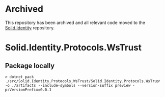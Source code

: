 # Archived
This repository has been archived and all relevant code moved to the [Solid.Identity](https://github.com/SOLIDSoftworks/Solid.Identity) repository.

# Solid.Identity.Protocols.WsTrust

## Package locally

```
> dotnet pack ./src/Solid.Identity.Protocols.WsTrust/Solid.Identity.Protocols.WsTrust.csproj -o ./artifacts --include-symbols --version-suffix preview -p:VersionPrefix=0.0.1
```
